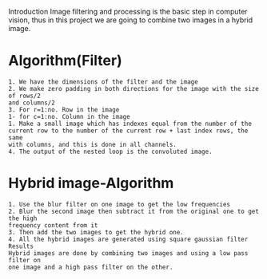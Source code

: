 
Introduction
Image filtering and processing is the basic step in computer vision, thus in this project
we are going to combine two images in a hybrid image.
# Algorithm(Filter)
    1. We have the dimensions of the filter and the image
    2. We make zero padding in both directions for the image with the size of rows/2
    and columns/2
    3. For r=1:no. Row in the image
    1- for c=1:no. Column in the image
    1. Make a small image which has indexes equal from the number of the
    current row to the number of the current row + last index rows, the same
    with columns, and this is done in all channels.
    4. The output of the nested loop is the convoluted image.
    
    
# Hybrid image-Algorithm

    1. Use the blur filter on one image to get the low frequencies
    2. Blur the second image then subtract it from the original one to get the high
    frequency content from it
    3. Then add the two images to get the hybrid one.
    4. All the hybrid images are generated using square gaussian filter
    Results
    Hybrid images are done by combining two images and using a low pass filter on
    one image and a high pass filter on the other.
    
  

